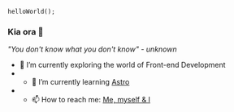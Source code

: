 `helloWorld();`
### Kia ora 👋

*"You don't know what you don't know" - unknown*


- 🔭 I’m currently exploring the world of Front-end Development
- - 🌱 I’m currently learning [Astro]([https://astro.build/])
- - 📫 How to reach me: [Me, myself & I]([https://www.hamishroberts.co.nz/])


<!--
**hamish-jmr/hamish-jmr** is a ✨ _special_ ✨ repository because its `README.md` (this file) appears on your GitHub profile.

Here are some ideas to get you started:

- 🔭 I’m currently working on ...
- 🌱 I’m currently learning ...
- 👯 I’m looking to collaborate on ...
- 🤔 I’m looking for help with ...
- 💬 Ask me about ...
- 📫 How to reach me: ...
- 😄 Pronouns: ...
- ⚡ Fun fact: ...
-->

